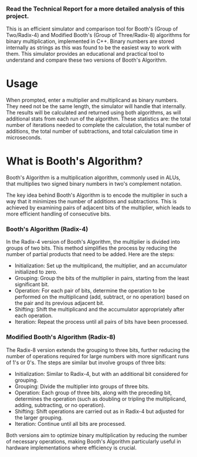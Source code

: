 ### Read the Technical Report for a more detailed analysis of this project. 

This is an efficient simulator and comparison tool for Booth's (Group of Two/Radix-4) and Modified Booth's (Group of Three/Radix-8) algorithms for binary multiplication, implemented in C++. Binary numbers are stored internally as strings as this was found to be the easiest way to work with them. This simulator provides an educational and practical tool to understand and compare these two versions of Booth's Algorithm.

# Usage

When prompted, enter a multiplier and multiplicand as binary numbers. They need not be the same length, the simulator will handle that internally. The results will be calculated and returned using both algorithms, as will additional stats from each run of the algorithm. These statistics are: the total number of iterations needed to complete the calculation, the total number of additions, the total number of subtractions, and total calculation time in microseconds.

# What is Booth's Algorithm?
Booth's Algorithm is a multiplication algorithm, commonly used in ALUs, that multiplies two signed binary numbers in two's complement notation.

The key idea behind Booth's Algorithm is to encode the multiplier in such a way that it minimizes the number of additions and subtractions. This is achieved by examining pairs of adjacent bits of the multiplier, which leads to more efficient handling of consecutive bits.

### Booth's Algorithm (Radix-4)
In the Radix-4 version of Booth's Algorithm, the multiplier is divided into groups of two bits. This method simplifies the process by reducing the number of partial products that need to be added. Here are the steps:

- Initialization: Set up the multiplicand, the multiplier, and an accumulator initialized to zero.
- Grouping: Group the bits of the multiplier in pairs, starting from the least significant bit.
- Operation: For each pair of bits, determine the operation to be performed on the multiplicand (add, subtract, or no operation) based on the pair and its previous adjacent bit.
- Shifting: Shift the multiplicand and the accumulator appropriately after each operation.
- Iteration: Repeat the process until all pairs of bits have been processed.

### Modified Booth's Algorithm (Radix-8)
The Radix-8 version extends the grouping to three bits, further reducing the number of operations required for large numbers with more significant runs of 1's or 0's. The steps are similar but involve groups of three bits:

- Initialization: Similar to Radix-4, but with an additional bit considered for grouping.
- Grouping: Divide the multiplier into groups of three bits.
- Operation: Each group of three bits, along with the preceding bit, determines the operation (such as doubling or tripling the multiplicand, adding, subtracting, or no operation).
- Shifting: Shift operations are carried out as in Radix-4 but adjusted for the larger grouping.
- Iteration: Continue until all bits are processed.

Both versions aim to optimize binary multiplication by reducing the number of necessary operations, making Booth's Algorithm particularly useful in hardware implementations where efficiency is crucial.
